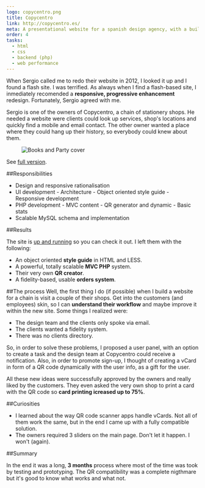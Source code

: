 ```yaml
---
logo: copycentro.png
title: Copycentro
link: http://copycentro.es/
meta: A presentational website for a spanish design agency, with a built-in QR generator and print assets management area. Built a CMS on pure PHP. Heavy use of OOCSS and simple, flexible patterns.
order: 4
tasks:
  - html
  - css
  - backend (php)
  - web performance
---
```


When Sergio called me to redo their website in 2012, I looked it up and I found a flash site. I was terrified. As always when I find a flash-based site, I inmediately recomended a **responsive, progressive enhancement** redesign. Fortunately, Sergio agreed with me.

Sergio is one of the owners of Copycentro, a chain of stationery shops. He needed a website were clients could look up services, shop's locations and quickly find a mobile and email contact. The other owner wanted a place where they could hang up their history, so everybody could knew about them.

<figure>
<picture>
	<!--[if IE 9]><video style="display: none;"><![endif]-->
	<source srcset="/images/cover/large/copycentro.jpg" media="(min-width: 1100px)">
	<source srcset="/images/cover/big/copycentro.jpg, /images/cover/large/copycentro.jpg 2x" media="(min-width: 400px)">
	<source srcset="/images/cover/small/copycentro.jpg, /images/cover/medium/copycentro.jpg 2x">
	<!--[if IE 9]></video><![endif]-->
	<img srcset="/images/cover/small/copycentro.jpg, /images/cover/medium/copycentro.jpg 2x" alt="Books and Party cover">
</picture>
</figure>
<figcaption>
	See <a target="_blank" href="/images/cover/enormous/copycentro.jpg">full version</a>.
</figcaption>

##Responsibilities

- Design and responsive rationalisation
- UI development - Architecture - Object oriented style guide - Responsive development
- PHP development - MVC content - QR generator and dynamic - Basic stats
- Scalable MySQL schema and implementation

##Results

The site is [up and running](http://copycentro.com) so you can check it out. I left them with the following:

- An object oriented **style guide** in HTML and LESS.
- A powerful, totally scalable **MVC PHP** system.
- Their very own **QR creator**.
- A fidelity-based, usable **orders system**.

##The process
Well, the first thing I do (if possible) when I build a website for a chain is visit a couple of their shops. Get into the customers (and employees) skin, so I can **understand their workflow**
and maybe improve it within the new site. Some things I realized were:

- The design team and the clients only spoke via email.
- The clients wanted a fidelity system.
- There was no clients directory.

So, in order to solve these problems, I proposed a user panel, with an option to create a task and the design team at Copycentro could receive a notification. Also, in order to promote sign-up, I thought of creating a vCard in form of a QR code dynamically with the user info, as a gift for the user.

All these new ideas were successfully approved by the owners and really liked by the customers. They even asked the very own shop to print a card with the QR code so **card printing icreased up to 75%**.

##Curiosities

- I learned about the way QR code scanner apps handle vCards. Not all of them work the same, but in the end I came up with a fully compatible solution.
- The owners required 3 sliders on the main page. Don't let it happen. I won't (again).

##Summary

In the end it was a long, **3 months** process where most of the time was took by testing and prototyping. The QR compatibility was a complete nigthmare but it's good to know what works and what not.
